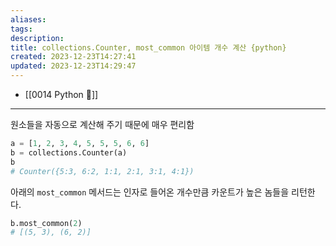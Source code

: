 ```yaml
---
aliases: 
tags: 
description:
title: collections.Counter, most_common 아이템 개수 계산 {python}
created: 2023-12-23T14:27:41
updated: 2023-12-23T14:29:47
---
```

- [[0014 Python 🐍]]
___

원소들을 자동으로 계산해 주기 때문에 매우 편리함

```python
a = [1, 2, 3, 4, 5, 5, 5, 6, 6]
b = collections.Counter(a)
b
# Counter({5:3, 6:2, 1:1, 2:1, 3:1, 4:1})
```

아래의 `most_common` 메서드는 인자로 들어온 개수만큼 카운트가 높은 놈들을 리턴한다.

```python
b.most_common(2)
# [(5, 3), (6, 2)]
```

